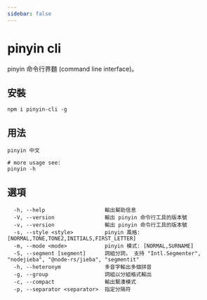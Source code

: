 ```yaml
---
sidebar: false
---
```


# pinyin cli 

pinyin 命令行界麵 (command line interface)。

## 安裝

```shell
npm i pinyin-cli -g
```

## 用法

```shell
pinyin 中文

# more usage see:
pinyin -h
```

## 選項

```
  -h, --help                   輸出幫助信息
  -V, --version                輸出 pinyin 命令行工具的版本號
  -v, --version                輸出 pinyin 命令行工具的版本號
  -s, --style <style>          pinyin 風格: [NORMAL,TONE,TONE2,INITIALS,FIRST_LETTER]
  -m, --mode <mode>            pinyin 模式: [NORMAL,SURNAME]
  -S, --segment [segment]      詞組分詞， 支持 "Intl.Segmenter", "nodejieba", "@node-rs/jieba", "segmentit"
  -h, --heteronym              多音字輸出多個拼音
  -g, --group                  詞組以分組格式輸出
  -c, --compact                輸出緊湊模式
  -p, --separator <separator>  指定分隔符
```
